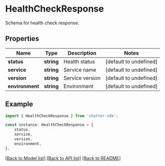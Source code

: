 # HealthCheckResponse

Schema for health check response.

## Properties

Name | Type | Description | Notes
------------ | ------------- | ------------- | -------------
**status** | **string** | Health status | [default to undefined]
**service** | **string** | Service name | [default to undefined]
**version** | **string** | Service version | [default to undefined]
**environment** | **string** | Environment | [default to undefined]

## Example

```typescript
import { HealthCheckResponse } from 'chatter-sdk';

const instance: HealthCheckResponse = {
    status,
    service,
    version,
    environment,
};
```

[[Back to Model list]](../README.md#documentation-for-models) [[Back to API list]](../README.md#documentation-for-api-endpoints) [[Back to README]](../README.md)
